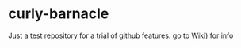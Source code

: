 # curly-barnacle
Just a test repository for a trial of github features.
go to [Wiki](/alex-korobkov/curly-barnacle/wiki)) for info
